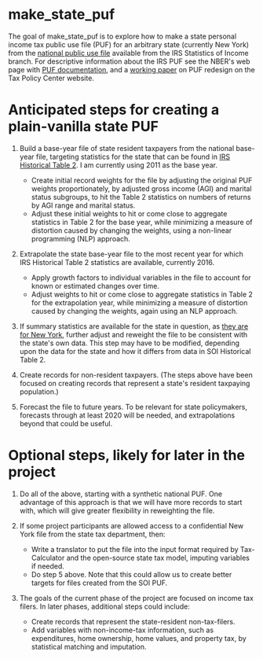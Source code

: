 
<!-- README.md is generated from README.Rmd. Please edit that file -->
make\_state\_puf
================

<!-- badges: start -->
<!-- badges: end -->
The goal of make\_state\_puf is to explore how to make a state personal income tax public use file (PUF) for an arbitrary state (currently New York) from the [national public use file](https://www.irs.gov/statistics/soi-tax-stats-individual-public-use-microdata-files) available from the IRS Statistics of Income branch. For descriptive information about the IRS PUF see the NBER's web page with [PUF documentation](https://users.nber.org/~taxsim/gdb/), and a [working paper](https://www.taxpolicycenter.org/publications/new-resources-microdata-based-tax-analysis/full) on PUF redesign on the Tax Policy Center website.

Anticipated steps for creating a plain-vanilla state PUF
========================================================

1.  Build a base-year file of state resident taxpayers from the national base-year file, targeting statistics for the state that can be found in [IRS Historical Table 2](https://www.irs.gov/statistics/soi-tax-stats-historic-table-2). I am currently using 2011 as the base year.
    -   Create initial record weights for the file by adjusting the original PUF weights proportionately, by adjusted gross income (AGI) and marital status subgroups, to hit the Table 2 statistics on numbers of returns by AGI range and marital status.
    -   Adjust these initial weights to hit or come close to aggregate statistics in Table 2 for the base year, while minimizing a measure of distortion caused by changing the weights, using a non-linear programming (NLP) approach.
2.  Extrapolate the state base-year file to the most recent year for which IRS Historical Table 2 statistics are available, currently 2016.
    -   Apply growth factors to individual variables in the file to account for known or estimated changes over time.
    -   Adjust weights to hit or come close to aggregate statistics in Table 2 for the extrapolation year, while minimizing a measure of distortion caused by changing the weights, again using an NLP approach.
3.  If summary statistics are available for the state in question, as [they are for New York](https://www.tax.ny.gov/research/stats/statistics/pit-filers-summary-datasets-through-tax-year-2016.htm), further adjust and reweight the file to be consistent with the state's own data. This step may have to be modified, depending upon the data for the state and how it differs from data in SOI Historical Table 2.

4.  Create records for non-resident taxpayers. (The steps above have been focused on creating records that represent a state's resident taxpaying population.)

5.  Forecast the file to future years. To be relevant for state policymakers, forecasts through at least 2020 will be needed, and extrapolations beyond that could be useful.

Optional steps, likely for later in the project
===============================================

1.  Do all of the above, starting with a synthetic national PUF. One advantage of this approach is that we will have more records to start with, which will give greater flexibility in reweighting the file.

2.  If some project participants are allowed access to a confidential New York file from the state tax department, then:
    -   Write a translator to put the file into the input format required by Tax-Calculator and the open-source state tax model, imputing variables if needed.
    -   Do step 5 above. Note that this could allow us to create better targets for files created from the SOI PUF.
3.  The goals of the current phase of the project are focused on income tax filers. In later phases, additional steps could include:
    -   Create records that represent the state-resident non-tax-filers.
    -   Add variables with non-income-tax information, such as expenditures, home ownership, home values, and property tax, by statistical matching and imputation.

